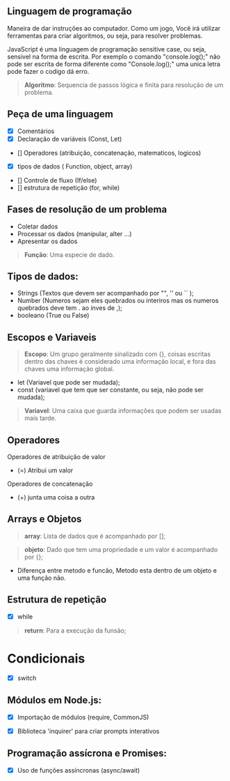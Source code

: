 ## Linguagem de programação 

Maneira de dar instruções ao computador.
Como um jogo, Você irá utilizar ferramentas para criar algoritmos, ou seja, para resolver problemas.

JavaScript é uma linguagem de programação sensitive case, ou seja, sensivel na forma de escrita. 
Por exemplo o comando "console.log();" não pode ser escrita de forma diferente como "Console.log();" uma unica letra pode fazer o codigo dá erro.

> **Algoritmo**: Sequencia de passos lógica e finita para resolução de um problema.

## Peça de uma linguagem 

- [x] Comentários
- [x] Declaração de variáveis (Const, Let)
- [] Operadores (atribuição, concatenação, matematicos, logicos)
- [x] tipos de dados ( Function, object, array)
- [] Controle de fluxo (If/else)
- [] estrutura de repetição (for, while)

## Fases de resolução de um problema 

- Coletar dados
- Processar os dados (manipular, alter ...)
- Apresentar os dados

> **Função**: Uma especie de dado.

## Tipos de dados: 

- Strings (Textos que devem ser acompanhado por "", '' ou `` );
- Number (Numeros sejam eles quebrados ou interiros mas os numeros quebrados deve tem . ao inves de ,);
- booleano (True ou False)

## Escopos e Variaveis

> **Escopo**: Um grupo geralmente sinalizado com {}, coisas escritas dentro das chaves é considerado uma informação local, e fora das chaves uma informação global.

- let (Variavel que pode ser mudada);
- const (variavel que tem que ser constante, ou seja, não pode ser mudada);

> **Variavel**: Uma caixa que guarda informações que podem ser usadas mais tarde.


## Operadores

Operadores de atribuição de valor
- (=) Atribui um valor 

Operadores de concatenação
- (+) junta uma coisa a outra

## Arrays e Objetos

> **array**: Lista de dados que é acompanhado por [];

> **objeto**: Dado que tem uma propriedade e um valor é acompanhado por {};

- Diferença entre metodo e funcão, Metodo esta dentro de um objeto e uma função não.


## Estrutura de repetição

- [x] while


> **return**: Para a execução da funsão;


# Condicionais 

- [x] switch

## Módulos em Node.js:

- [x] Importação de módulos (require, CommonJS)
- [x] Biblioteca 'inquirer' para criar prompts interativos


## Programação assícrona e Promises:

- [x] Uso de funções assíncronas (async/await)